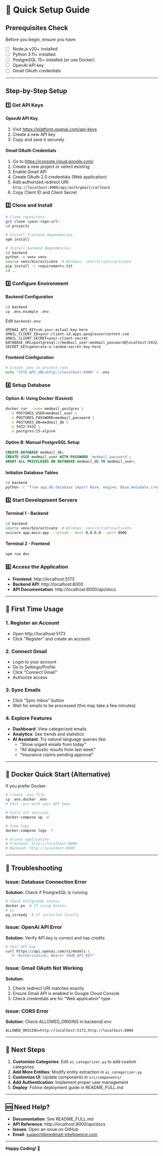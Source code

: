 # 🚀 Quick Setup Guide

## Prerequisites Check

Before you begin, ensure you have:
- [ ] Node.js v20+ installed
- [ ] Python 3.11+ installed
- [ ] PostgreSQL 15+ installed (or use Docker)
- [ ] OpenAI API key
- [ ] Gmail OAuth credentials

---

## Step-by-Step Setup

### 1️⃣ Get API Keys

#### OpenAI API Key
1. Visit https://platform.openai.com/api-keys
2. Create a new API key
3. Copy and save it securely

#### Gmail OAuth Credentials
1. Go to https://console.cloud.google.com/
2. Create a new project or select existing
3. Enable Gmail API
4. Create OAuth 2.0 credentials (Web application)
5. Add authorized redirect URI: `http://localhost:8000/api/auth/gmail/callback`
6. Copy Client ID and Client Secret

### 2️⃣ Clone and Install

```bash
# Clone repository
git clone <your-repo-url>
cd projects

# Install frontend dependencies
npm install

# Install backend dependencies
cd backend
python -m venv venv
source venv/bin/activate  # Windows: venv\Scripts\activate
pip install -r requirements.txt
cd ..
```

### 3️⃣ Configure Environment

#### Backend Configuration
```bash
cd backend
cp .env.example .env
```

Edit `backend/.env`:
```env
OPENAI_API_KEY=sk-your-actual-key-here
GMAIL_CLIENT_ID=your-client-id.apps.googleusercontent.com
GMAIL_CLIENT_SECRET=your-client-secret
DATABASE_URL=postgresql://medmail_user:medmail_password@localhost:5432/medmail_db
SECRET_KEY=generate-a-random-secret-key-here
```

#### Frontend Configuration
```bash
# Create .env in project root
echo "VITE_API_URL=http://localhost:8000" > .env
```

### 4️⃣ Setup Database

#### Option A: Using Docker (Easiest)
```bash
docker run --name medmail_postgres \
  -e POSTGRES_USER=medmail_user \
  -e POSTGRES_PASSWORD=medmail_password \
  -e POSTGRES_DB=medmail_db \
  -p 5432:5432 \
  -d postgres:15-alpine
```

#### Option B: Manual PostgreSQL Setup
```sql
CREATE DATABASE medmail_db;
CREATE USER medmail_user WITH PASSWORD 'medmail_password';
GRANT ALL PRIVILEGES ON DATABASE medmail_db TO medmail_user;
```

#### Initialize Database Tables
```bash
cd backend
python -c "from app.db.database import Base, engine; Base.metadata.create_all(bind=engine)"
```

### 5️⃣ Start Development Servers

#### Terminal 1 - Backend
```bash
cd backend
source venv/bin/activate  # Windows: venv\Scripts\activate
uvicorn app.main:app --reload --host 0.0.0.0 --port 8000
```

#### Terminal 2 - Frontend
```bash
npm run dev
```

### 6️⃣ Access the Application

- **Frontend**: http://localhost:5173
- **Backend API**: http://localhost:8000
- **API Documentation**: http://localhost:8000/api/docs

---

## 🎯 First Time Usage

### 1. Register an Account
- Open http://localhost:5173
- Click "Register" and create an account

### 2. Connect Gmail
- Login to your account
- Go to Settings/Profile
- Click "Connect Gmail"
- Authorize access

### 3. Sync Emails
- Click "Sync Inbox" button
- Wait for emails to be processed (this may take a few minutes)

### 4. Explore Features
- **Dashboard**: View categorized emails
- **Analytics**: See trends and statistics
- **AI Assistant**: Try natural language queries like:
  - "Show urgent emails from today"
  - "All diagnostic results from last week"
  - "Insurance claims pending approval"

---

## 🐳 Docker Quick Start (Alternative)

If you prefer Docker:

```bash
# Create .env file
cp .env.docker .env
# Edit .env with your API keys

# Start all services
docker-compose up -d

# View logs
docker-compose logs -f

# Access application
# Frontend: http://localhost:8080
# Backend: http://localhost:8000
```

---

## 🔧 Troubleshooting

### Issue: Database Connection Error
**Solution**: Check if PostgreSQL is running
```bash
# Check PostgreSQL status
docker ps  # If using Docker
# or
pg_isready  # If installed locally
```

### Issue: OpenAI API Error
**Solution**: Verify API key is correct and has credits
```bash
# Test API key
curl https://api.openai.com/v1/models \
  -H "Authorization: Bearer YOUR_API_KEY"
```

### Issue: Gmail OAuth Not Working
**Solution**: 
1. Check redirect URI matches exactly
2. Ensure Gmail API is enabled in Google Cloud Console
3. Check credentials are for "Web application" type

### Issue: CORS Error
**Solution**: Check ALLOWED_ORIGINS in backend/.env
```env
ALLOWED_ORIGINS=http://localhost:5173,http://localhost:8080
```

---

## 📝 Next Steps

1. **Customize Categories**: Edit `ai_categorizer.py` to add custom categories
2. **Add More Entities**: Modify entity extraction in `ai_categorizer.py`
3. **Customize UI**: Update components in `src/components/`
4. **Add Authentication**: Implement proper user management
5. **Deploy**: Follow deployment guide in README_FULL.md

---

## 🆘 Need Help?

- **Documentation**: See README_FULL.md
- **API Reference**: http://localhost:8000/api/docs
- **Issues**: Open an issue on GitHub
- **Email**: support@medmail-intelligence.com

---

**Happy Coding! 🎉**
